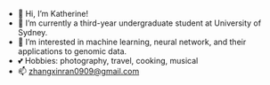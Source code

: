 - 👋 Hi, I’m Katherine!
- 🌱 I’m currently a third-year undergraduate student at University of Sydney.
- 👀 I’m interested in machine learning, neural network, and their applications to genomic data.
- 💕 Hobbies: photography, travel, cooking, musical
- 📫 zhangxinran0909@gmail.com


<!---
XinranZhang0909/XinranZhang0909 is a ✨ special ✨ repository because its `README.md` (this file) appears on your GitHub profile.
You can click the Preview link to take a look at your changes.
--->
